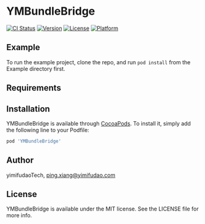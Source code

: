 # YMBundleBridge

[![CI Status](https://img.shields.io/travis/yimifudaoTech/YMBundleBridge.svg?style=flat)](https://travis-ci.org/yimifudaoTech/YMBundleBridge)
[![Version](https://img.shields.io/cocoapods/v/YMBundleBridge.svg?style=flat)](https://cocoapods.org/pods/YMBundleBridge)
[![License](https://img.shields.io/cocoapods/l/YMBundleBridge.svg?style=flat)](https://cocoapods.org/pods/YMBundleBridge)
[![Platform](https://img.shields.io/cocoapods/p/YMBundleBridge.svg?style=flat)](https://cocoapods.org/pods/YMBundleBridge)

## Example

To run the example project, clone the repo, and run `pod install` from the Example directory first.

## Requirements

## Installation

YMBundleBridge is available through [CocoaPods](https://cocoapods.org). To install
it, simply add the following line to your Podfile:

```ruby
pod 'YMBundleBridge'
```

## Author

yimifudaoTech, ping.xiang@yimifudao.com

## License

YMBundleBridge is available under the MIT license. See the LICENSE file for more info.
